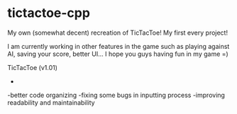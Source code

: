 # tictactoe-cpp
My own (somewhat decent) recreation of TicTacToe! My first every project!

I am currently working in other features in the game such as playing against AI, saving your score, better UI...
I hope you guys having fun in my game =)

TicTacToe (v1.01)

*
-better code organizing
-fixing some bugs in inputting process
-improving readability and maintainability
